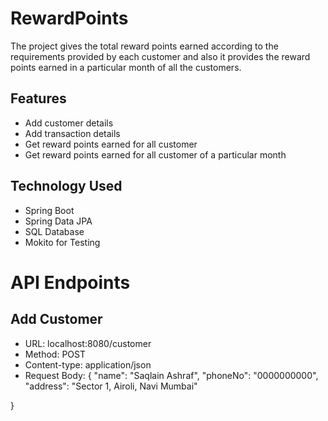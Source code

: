 # RewardPoints
The project gives the total reward points earned according to the requirements provided by each customer and also it provides the reward points earned in a particular month of all the customers.
## Features
- Add customer details
- Add transaction details
- Get reward points earned for all customer
- Get reward points earned for all customer of a particular month
## Technology Used
- Spring Boot
- Spring Data JPA
- SQL Database
- Mokito for Testing
# API Endpoints
## Add Customer
- URL: localhost:8080/customer
- Method: POST
- Content-type: application/json
- Request Body:
  {
    "name": "Saqlain Ashraf",
    "phoneNo": "0000000000",
    "address": "Sector 1, Airoli, Navi Mumbai"

}

